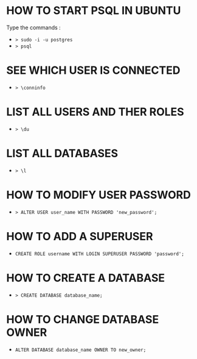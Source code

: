 # HOW TO START PSQL IN UBUNTU 
Type the commands : 
- `> sudo -i -u postgres`
- `> psql`

# SEE WHICH USER IS CONNECTED
- `> \conninfo`

# LIST ALL USERS AND THER ROLES
- `> \du`

# LIST ALL DATABASES
- `> \l`

 
# HOW TO MODIFY USER PASSWORD 
- `> ALTER USER user_name WITH PASSWORD 'new_password';`

# HOW TO ADD A SUPERUSER
- `CREATE ROLE username WITH LOGIN SUPERUSER PASSWORD 'password';`

# HOW TO CREATE A DATABASE
- `> CREATE DATABASE database_name;`

# HOW TO CHANGE DATABASE OWNER
- `ALTER DATABASE database_name OWNER TO new_owner;`

